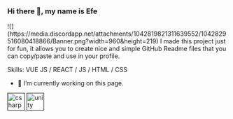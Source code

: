 ### Hi there 👋, my name is Efe
<p></p>
![](https://media.discordapp.net/attachments/1042819821311639552/1042829516080418866/Banner.png?width=960&height=219)
I made this project just for fun, it allows you to create nice and simple GitHub Readme files that you can copy/paste and use in your profile.

Skills: VUE JS / REACT / JS / HTML / CSS

- 🔭 I’m currently working on this page. 





<p align="center">
    <p align="left"> <a href="" target="_blank" rel="noreferrer"> <img src="https://media.discordapp.net/attachments/1042819821311639552/1042837526689370112/C.png" alt="csharp" width="40" height="40"/> </a> <a href="" target="_blank" rel="noreferrer"> <img src="https://media.discordapp.net/attachments/1042819821311639552/1042837526999736410/Unity.png" alt="unity" width="40" height="40"/> </a> </p>
</p>
